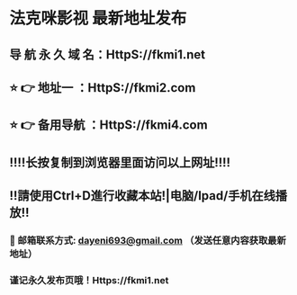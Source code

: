 # 法克咪影视 最新地址发布 
## 导 航 永 久 域 名：HttpS://fkmi1.net
## ⭐️ 👉 地址一 ：HttpS://fkmi2.com
## ⭐️ 👉 备用导航 ：HttpS://fkmi4.com
## ‼️‼️长按复制到浏览器里面访问以上网址‼️‼️
## ‼️請使用Ctrl+D進行收藏本站!|电脑/Ipad/手机在线播放‼️
### 📧 邮箱联系方式: dayeni693@gmail.com （发送任意内容获取最新地址）
### 谨记永久发布页哦！Https://fkmi1.net
